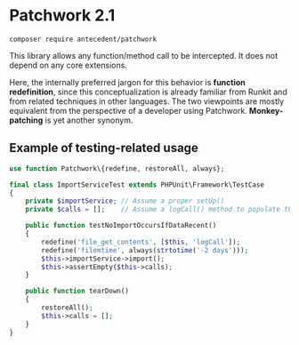 # Patchwork 2.1

    composer require antecedent/patchwork

This library allows any function/method call to be intercepted. It does not depend on any core extensions.

Here, the internally preferred jargon for this behavior is **function redefinition**, since this conceptualization is already familiar from Runkit and from related techniques in other languages. The two viewpoints are mostly equivalent from the perspective of a developer using Patchwork. **Monkey-patching** is yet another synonym.

## Example of testing-related usage

```php
use function Patchwork\{redefine, restoreAll, always};

final class ImportServiceTest extends PHPUnit\Framework\TestCase
{
    private $importService; // Assume a proper setUp()
    private $calls = [];    // Assume a logCall() method to populate this

    public function testNoImportOccursIfDataRecent()
    {
        redefine('file_get_contents', [$this, 'logCall']);
        redefine('filemtime', always(strtotime('-2 days')));
        $this->importService->import();
        $this->assertEmpty($this->calls);
    }

    public function tearDown()
    {
        restoreAll();
        $this->calls = [];
    }
}
```
